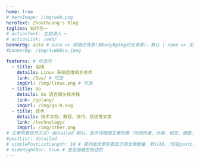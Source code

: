 ```yaml
---
home: true
# heroImage: /img/web.png
heroText: ZhouChuang's Blog
tagline: 知行合一
# actionText: 立刻进入 →
# actionLink: /web/
bannerBg: auto # auto => 网格纹背景(有bodyBgImg时无背景)，默认 | none => 无 | '大图地址' | background: 自定义背景样式       提示：如发现文本颜色不适应你的背景时可以到palette.styl修改$bannerTextColor变量
#bannerBg: /img/4vNG0sa.jpeg

features: # 可选的
  - title: 运维
    details: Linux 系统运维相关技术
    link: /Ops/ # 可选
    imgUrl: /img/linux.png # 可选
  - title: Go
    details: Go 语言相关技术栈
    link: /golang/
    imgUrl: /img/go-8.svg
  - title: 技术
    details: 技术文档、教程、技巧、总结等文章
    link: /technology/
    imgUrl: /img/other.png
# 文章列表显示方式: detailed 默认，显示详细版文章列表（包括作者、分类、标签、摘要、分页等）| simple => 显示简约版文章列表（仅标题和日期）| none 不显示文章列表
#postList: detailed
# simplePostListLength: 10 # 简约版文章列表显示的文章数量，默认10。（仅在postList设置为simple时生效）
# hideRightBar: true # 是否隐藏右侧边栏
---
```

